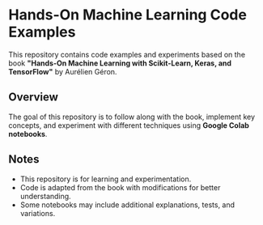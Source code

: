 # Hands-On Machine Learning Code Examples

This repository contains code examples and experiments based on the book **"Hands-On Machine Learning with Scikit-Learn, Keras, and TensorFlow"** by Aurélien Géron.

## Overview

The goal of this repository is to follow along with the book, implement key concepts, and experiment with different techniques using **Google Colab notebooks**.

## Notes

- This repository is for learning and experimentation.
- Code is adapted from the book with modifications for better understanding.
- Some notebooks may include additional explanations, tests, and variations.
